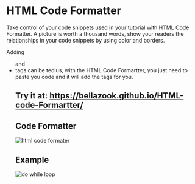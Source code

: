 # HTML Code Formatter

Take control of your code snippets used in your tutorial with HTML Code Formatter.
A picture is worth a thousand words, show your readers the relationships in your code snippets by using color and borders.

Adding <ul> and <li> tags can be tedius, with the HTML Code Formartter, you just need to paste you code and it will add the tags for you.
  
## Try it at: https://bellazook.github.io/HTML-code-Formartter/



## Code Formatter
![html code formater](https://user-images.githubusercontent.com/35147263/50862765-5b817400-1351-11e9-972a-9ab8041d10b3.PNG)



## Example
![do while loop](https://user-images.githubusercontent.com/35147263/50860681-6cc78200-134b-11e9-819e-7f17a2ed1e14.PNG)
